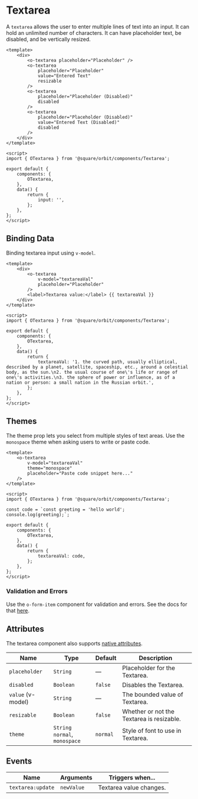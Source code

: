 # Textarea
A `textarea` allows the user to enter multiple lines of text into an input. It can hold an unlimited<!--, or limited--> number of characters. It can have placeholder text, be disabled, and be vertically resized.

```vue
<template>
	<div>
		<o-textarea placeholder="Placeholder" />
		<o-textarea
			placeholder="Placeholder"
			value="Entered Text"
			resizable
		/>
		<o-textarea
			placeholder="Placeholder (Disabled)"
			disabled
		/>
		<o-textarea
			placeholder="Placeholder (Disabled)"
			value="Entered Text (Disabled)"
			disabled
		/>
	</div>
</template>

<script>
import { OTextarea } from '@square/orbit/components/Textarea';

export default {
	components: {
		OTextarea,
	},
	data() {
		return {
			input: '',
		};
	},
};
</script>
```

## Binding Data
Binding textarea input using `v-model`.

```vue
<template>
	<div>
		<o-textarea
			v-model="textareaVal"
			placeholder="Placeholder"
		/>
		<label>Textarea value:</label> {{ textareaVal }}
	</div>
</template>

<script>
import { OTextarea } from '@square/orbit/components/Textarea';

export default {
	components: {
		OTextarea,
	},
	data() {
		return {
			textareaVal: '1. the curved path, usually elliptical, described by a planet, satellite, spaceship, etc., around a celestial body, as the sun.\n2. the usual course of one\'s life or range of one\'s activities.\n3. the sphere of power or influence, as of a nation or person: a small nation in the Russian orbit.',
		};
	},
};
</script>
```

## Themes

The theme prop lets you select from multiple styles of text areas. Use the `monospace` theme when asking users to write or paste code.

```vue
<template>
	<o-textarea
		v-model="textareaVal"
		theme="monospace"
		placeholder="Paste code snippet here..."
	/>
</template>

<script>
import { OTextarea } from '@square/orbit/components/Textarea';

const code = `const greeting = 'hello world';
console.log(greeting);`;

export default {
	components: {
		OTextarea,
	},
	data() {
		return {
			textareaVal: code,
		};
	},
};
</script>
```

### Validation and Errors
Use the `o-form-item` component for validation and errors. See the docs for that [here](/components/Form).

## Attributes
The textarea component also supports [native attributes](https://developer.mozilla.org/en-US/docs/Web/HTML/Element/textarea).

| Name   | Type | Default | Description |
| ------ |----- | ------- |------------ |
| `placeholder` |  `String` | — | Placeholder for the Textarea.  |
| `disabled` |  `Boolean` | `false` | Disables the Textarea.  |
| `value` (v-model) | `String` | — | The bounded value of Textarea. |
| `resizable` | `Boolean` | `false` | Whether or not the Textarea is resizable. |
| `theme` | `String`<br>`normal`, `monospace` | `normal` | Style of font to use in Textarea. |

## Events
| Name   | Arguments | Triggers when... |
| ------ | --------- | ----------- |
| `textarea:update` | `newValue` | Textarea value changes. |
